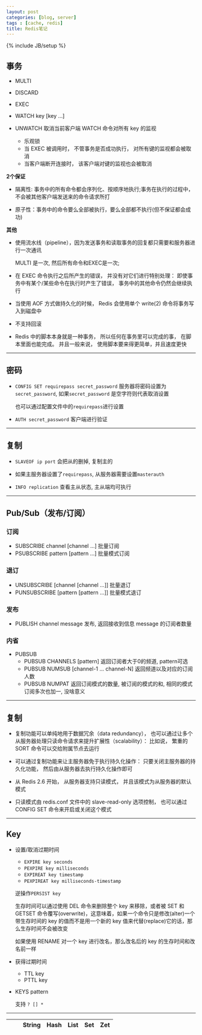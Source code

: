 ```yaml
---
layout: post
categories: [blog, server]
tags : [cache, redis]
title: Redis笔记
---
```

{% include JB/setup %}


## 事务

* MULTI
* DISCARD
* EXEC
* WATCH key [key ...]
* UNWATCH 取消当前客户端 WATCH 命令对所有 key 的监视


  * 乐观锁
  * 当 EXEC 被调用时， 不管事务是否成功执行， 对所有键的监视都会被取消
  * 当客户端断开连接时， 该客户端对键的监视也会被取消

**2个保证**

* 隔离性: 事务中的所有命令都会序列化、按顺序地执行;事务在执行的过程中，不会被其他客户端发送来的命令请求所打

* 原子性：事务中的命令要么全部被执行，要么全部都不执行(但不保证都会成功)

**其他**

* 使用流水线（pipeline），因为发送事务和读取事务的回复都只需要和服务器进行一次通讯

  MULTI 是一次, 然后所有命令和EXEC是一次;

* 在 EXEC 命令执行之后所产生的错误， 并没有对它们进行特别处理： 即使事务中有某个/某些命令在执行时产生了错误， 事务中的其他命令仍然会继续执行

* 当使用 AOF 方式做持久化的时候， Redis 会使用单个 write(2) 命令将事务写入到磁盘中

* 不支持回滚

* Redis 中的脚本本身就是一种事务， 所以任何在事务里可以完成的事， 在脚本里面也能完成。 并且一般来说， 使用脚本要来得更简单，并且速度更快

----

## 密码

* `CONFIG SET requirepass secret_password`  服务器将密码设置为 `secret_password`, 如果`secret_password` 是空字符则代表取消设置

  也可以通过配置文件中的`requirepass`进行设置

* `AUTH secret_password` 客户端进行验证

---

## 复制

* `SLAVEOF ip port` 会把从的删掉, 复制主的

* 如果主服务器设置了`requirepass`, 从服务器需要设置`masterauth`

* `INFO replication` 查看主从状态, 主从端均可执行

---

## Pub/Sub（发布/订阅）

### 订阅

* SUBSCRIBE channel [channel ...] 批量订阅
* PSUBSCRIBE pattern [pattern ...] 批量模式订阅

### 退订

* UNSUBSCRIBE [channel [channel ...]] 批量退订
* PUNSUBSCRIBE [pattern [pattern ...]] 批量模式退订

### 发布

* PUBLISH channel message 发布, 返回接收到信息 message 的订阅者数量

### 内省

* PUBSUB
  * PUBSUB CHANNELS [pattern] 返回订阅者大于0的频道, pattern可选
  * PUBSUB NUMSUB [channel-1 ... channel-N] 返回频道以及对应的订阅人数
  * PUBSUB NUMPAT 返回订阅模式的数量, 被订阅的模式的和, 相同的模式订阅多次也加一, 没啥意义

---

## 复制

* 复制功能可以单纯地用于数据冗余（data redundancy）， 也可以通过让多个从服务器处理只读命令请求来提升扩展性（scalability）： 比如说， 繁重的 SORT 命令可以交给附属节点去运行

* 可以通过复制功能来让主服务器免于执行持久化操作： 只要关闭主服务器的持久化功能， 然后由从服务器去执行持久化操作即可

* 从 Redis 2.6 开始， 从服务器支持只读模式， 并且该模式为从服务器的默认模式

* 只读模式由 redis.conf 文件中的 slave-read-only 选项控制， 也可以通过 CONFIG SET 命令来开启或关闭这个模式


---

## Key

* 设置/取消过期时间

  * `EXPIRE key seconds`
  * `PEXPIRE key milliseconds`
  * `EXPIREAT key timestamp`
  * `PEXPIREAT key milliseconds-timestamp`

  逆操作`PERSIST key`

  生存时间可以通过使用 DEL 命令来删除整个 key 来移除，或者被 SET 和 GETSET 命令覆写(overwrite)，这意味着，如果一个命令只是修改(alter)一个带生存时间的 key 的值而不是用一个新的 key 值来代替(replace)它的话，那么生存时间不会被改变

  如果使用 RENAME 对一个 key 进行改名，那么改名后的 key 的生存时间和改名前一样

* 获得过期时间

  * TTL key
  * PTTL key

* KEYS pattern

  支持 `? [] *`

---


<table id='redis_table' class='table'>
  <thead>
   <th style="width: 20px"></th>
   <th>String</th>
   <th>Hash</th>
   <th>List</th>
   <th>Set</th>
   <th>Zet</th>
  </thead>
  <tbody>
  </tbody>
<table>

<link rel="stylesheet" type="text/css" href="/assets/css/redis_tooltip.css">
<script src='/assets/javascripts/jquery-2.1.3.min.js' type='text/javascript'></script>
<script src='/assets/javascripts/bootstrap.min.js' type='text/javascript'></script>
<script src='/assets/javascripts/redis_cmd.js' type='text/javascript'></script>
